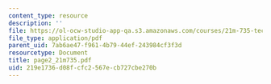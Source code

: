 ```yaml
---
content_type: resource
description: ''
file: https://ol-ocw-studio-app-qa.s3.amazonaws.com/courses/21m-735-technical-design-scenery-mechanisms-and-special-effects-spring-2004/219e1736d08fcfc2567ecb727cbe270b_page2_21m735.pdf
file_type: application/pdf
parent_uid: 7ab6ae47-f961-4b79-44ef-243984cf3f3d
resourcetype: Document
title: page2_21m735.pdf
uid: 219e1736-d08f-cfc2-567e-cb727cbe270b
---
```


